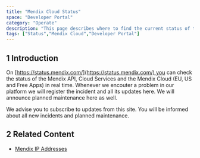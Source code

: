 ```yaml
---
title: "Mendix Cloud Status"
space: "Developer Portal"
category: "Operate"
description: "This page describes where to find the current status of the Mendix Cloud."
tags: ["Status","Mendix Cloud","Developer Portal"]
---
```


## 1 Introduction
On [https://status.mendix.com/](https://status.mendix.com/) you can check the status of the Mendix API, Cloud Services and the Mendix Cloud (EU, US and Free Apps) in real time. Whenever we encouter a problem in our platform we will register the incident and all its updates here. We will announce planned maintenance here as well. 

We advise you to subscribe to updates from this site. You will be informed about all new incidents and planned maintenance.

## 2 Related Content

* [Mendix IP Addresses](/howtogeneral/support/mendix-ip-addresses)
